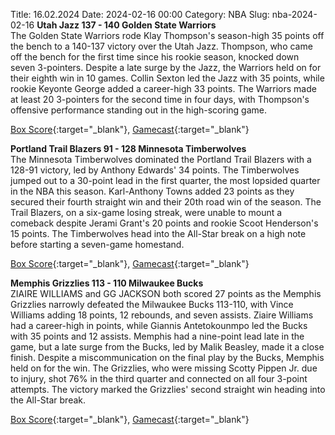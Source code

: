 Title: 16.02.2024
Date: 2024-02-16 00:00
Category: NBA 
Slug: nba-2024-02-16 
**Utah Jazz 137 - 140 Golden State Warriors**  
The Golden State Warriors rode Klay Thompson's season-high 35 points off the bench to a 140-137 victory over the Utah Jazz. Thompson, who came off the bench for the first time since his rookie season, knocked down seven 3-pointers. Despite a late surge by the Jazz, the Warriors held on for their eighth win in 10 games. Collin Sexton led the Jazz with 35 points, while rookie Keyonte George added a career-high 33 points. The Warriors made at least 20 3-pointers for the second time in four days, with Thompson's offensive performance standing out in the high-scoring game. 

[Box Score](https://www.nba.com/game/gsw-vs-uta-0022300576/box-score){:target="_blank"}, [Gamecast](https://www.nba.com/game/gsw-vs-uta-0022300576){:target="_blank"}<br>

**Portland Trail Blazers 91 - 128 Minnesota Timberwolves**  
The Minnesota Timberwolves dominated the Portland Trail Blazers with a 128-91 victory, led by Anthony Edwards' 34 points. The Timberwolves jumped out to a 30-point lead in the first quarter, the most lopsided quarter in the NBA this season. Karl-Anthony Towns added 23 points as they secured their fourth straight win and their 20th road win of the season. The Trail Blazers, on a six-game losing streak, were unable to mount a comeback despite Jerami Grant's 20 points and rookie Scoot Henderson's 15 points. The Timberwolves head into the All-Star break on a high note before starting a seven-game homestand. 

[Box Score](https://www.nba.com/game/min-vs-por-0022300791/box-score){:target="_blank"}, [Gamecast](https://www.nba.com/game/min-vs-por-0022300791){:target="_blank"}<br>

**Memphis Grizzlies 113 - 110 Milwaukee Bucks**  
ZIAIRE WILLIAMS and GG JACKSON both scored 27 points as the Memphis Grizzlies narrowly defeated the Milwaukee Bucks 113-110, with Vince Williams adding 18 points, 12 rebounds, and seven assists. Ziaire Williams had a career-high in points, while Giannis Antetokounmpo led the Bucks with 35 points and 12 assists. Memphis had a nine-point lead late in the game, but a late surge from the Bucks, led by Malik Beasley, made it a close finish. Despite a miscommunication on the final play by the Bucks, Memphis held on for the win. The Grizzlies, who were missing Scotty Pippen Jr. due to injury, shot 76% in the third quarter and connected on all four 3-point attempts. The victory marked the Grizzlies' second straight win heading into the All-Star break. 

[Box Score](https://www.nba.com/game/mil-vs-mem-0022300790/box-score){:target="_blank"}, [Gamecast](https://www.nba.com/game/mil-vs-mem-0022300790){:target="_blank"}<br>

